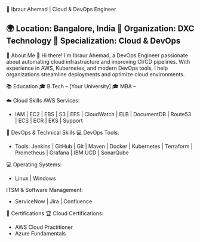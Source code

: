 🚀 Ibraur Ahemad | Cloud & DevOps Engineer

🌍 Location: Bangalore, India
🏢 Organization: DXC Technology
📌 Specialization: Cloud & DevOps
--------------------------------------

📜 About Me
👋 Hi there! I'm Ibraur Ahemad, a DevOps Engineer passionate about automating cloud infrastructure and improving CI/CD pipelines. With experience in AWS, Kubernetes, and modern DevOps tools, I help organizations streamline deployments and optimize cloud environments.

📚 Education
🎓 B.Tech – [Your University]
🎓 MBA – 

☁️ Cloud Skills
AWS Services:
 - IAM | EC2 | EBS | S3 | EFS | CloudWatch | ELB | DocumentDB | Route53 | ECS | ECR | EKS | Support

🔧 DevOps & Technical Skills
💻 DevOps Tools:
 - Tools: Jenkins | GitHub | Git | Maven | Docker | Kubernetes | Terraform | Prometheus | Grafana | IBM UCD | SonarQube

💻 Operating Systems:
  - Linux | Windows
    
  ITSM & Software Management:
  - ServiceNow | Jira | Confluence


📜 Certifications
🏆 Cloud Certifications:
 - AWS Cloud Practitioner
 - Azure Fundamentals
